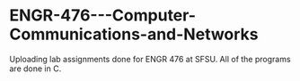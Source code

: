 # ENGR-476---Computer-Communications-and-Networks
Uploading lab assignments done for ENGR 476 at SFSU. 
All of the programs are done in C.
